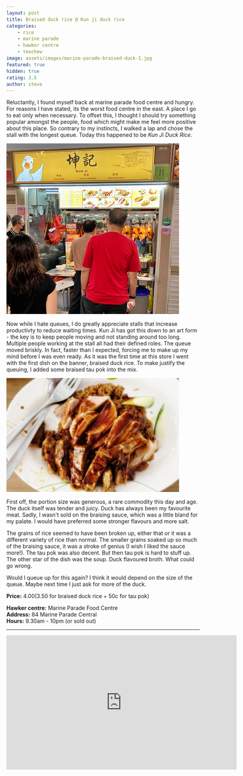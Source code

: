 ```yaml
---
layout: post
title: Braised duck rice @ Kun ji duck rice
categories: 
    - rice
    - marine parade
    - hawker centre
    - teochew
image: assets/images/marine-parade-braised-duck-1.jpg
featured: true
hidden: true
rating: 3.5
author: steve
---
```

Reluctantly, I found myself back at marine parade food centre and hungry. For reasons I have stated, its the worst food centre in the east. A place I go to eat only when necessary. To offset this, I thought I should try something popular amongst the people, food which might make me feel more positive about this place. So contrary to my instincts, I walked a lap and chose the stall with the longest queue. Today this happened to be *Kun Ji Duck Rice*.  

![Kun ji duck rice](/assets/images/marine-parade-braised-duck-2.jpg "Kun ji duck rice")

Now while I hate queues, I do greatly appreciate stalls that increase productivty to reduce waiting times. Kun Ji has got this down to an art form - the key is to keep people moving and not standing around too long. Multiple people working at the stall all had their defined roles. The queue moved briskly. In fact, faster than I expected, forcing me to make up my mind before I was even ready. As it was the first time at this store I went with the first dish on the banner, braised duck rice. To make justify the queuing, I added some braised tau pok into the mix.

![Kun ji duck rice](/assets/images/marine-parade-braised-duck-3.jpg "Kun ji duck rice")

First off, the portion size was generous, a rare commodity this day and age. The duck itself was tender and juicy. Duck has always been my favourite meat. Sadly, I wasn't sold on the braising sauce, which was a little bland for my palate. I would have preferred some stronger flavours and more salt.

The grains of rice seemed to have been broken up, either that or it was a different variety of rice than normal. The smaller grains soaked up so much of the braising sauce, it was a stroke of genius (I wish I liked the sauce more!). The tau pok was also decent. But then tau pok is hard to stuff up. The other star of the dish was the soup. Duck flavoured broth. What could go wrong.

Would I queue up for this again? I think it would depend on the size of the queue. Maybe next time I just ask for more of the duck.

**Price:** $4.00 ($3.50 for braised duck rice + 50c for tau pok)  

**Hawker centre:** Marine Parade Food Centre  
**Address:** 84 Marine Parade Central  
**Hours:** 9.30am - 10pm (or sold out)  

***  
  
<iframe src="https://www.google.com/maps/embed?pb=!1m14!1m12!1m3!1d3988.7879826319017!2d103.90403541453843!3d1.3021475990502724!2m3!1f0!2f0!3f0!3m2!1i1024!2i768!4f13.1!5e0!3m2!1sen!2ssg!4v1617115209010!5m2!1sen!2ssg" width="600" height="350" style="border:0;" allowfullscreen="" loading="lazy"></iframe>